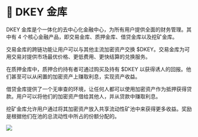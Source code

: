 # 🏦 DKEY 金库

DKEY 金库是个一体化的去中心化金融中心，为所有用户提供全面的财务管理。其中有 4 个核心金融产品，即交易金库、质押金库、借贷金库以及挖矿金库。

交易金库的跨链功能让用户可以与其他主流加密资产交换 $DKEY。交易金库为可用交易对提供市场最优价格、更低费用、更快结算的兑换服务。

在质押金库中，质押合约持有者可通过购买及持有 $DKEY 以获得诱人的回报。他们甚至可以从闲置的加密资产上赚取利息，实现资产收益。

借贷金库提供了一个无审查的环境，让任何人都可以使用加密资产作为抵押获得贷款。用户可以将他们的加密资产借给其他人，并从贷款中赚取利息。

挖矿金库允许用户通过将其加密资产放入共享流动性矿池中来获得更多收益。奖励是根据他们在池的总流动性中所占的份额分配的。



![](../.gitbook/assets/protocol\_cn.png)



